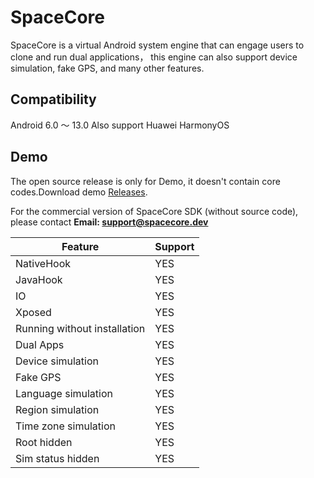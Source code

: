 
# SpaceCore  
  
SpaceCore is a virtual Android system engine that can engage users to clone and run dual applications， this engine can also support device simulation, fake GPS, and many other features.
  
## Compatibility
Android 6.0 ～ 13.0
Also support Huawei HarmonyOS

## Demo
The open source release is only for Demo, it doesn't contain core codes.Download demo [Releases](https://github.com/FSpaceCore/SpaceCore/releases).

For the commercial version of SpaceCore SDK (without source code), please contact **Email: support@spacecore.dev**

Feature | Support
---|---
NativeHook | YES
JavaHook | YES
IO | YES
Xposed | YES
Running without installation | YES
Dual Apps | YES
Device simulation | YES
Fake GPS | YES
Language simulation | YES
Region simulation | YES
Time zone simulation | YES
Root hidden | YES
Sim status hidden| YES
